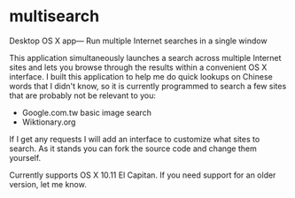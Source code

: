 # multisearch
Desktop OS X app— Run multiple Internet searches in a single window 

This application simultaneously launches a search across multiple Internet sites and lets you browse through the results within a convenient OS X interface.  I built this application to help me do quick lookups on Chinese words that I didn't know, so it is currently programmed to search a few sites that are probably not be relevant to you:

* Google.com.tw basic image search
* Wiktionary.org

If I get any requests I will add an interface to customize what sites to search.  As it stands you can fork the source code and change them yourself.

Currently supports OS X 10.11 El Capitan.  If you need support for an older version, let me know.